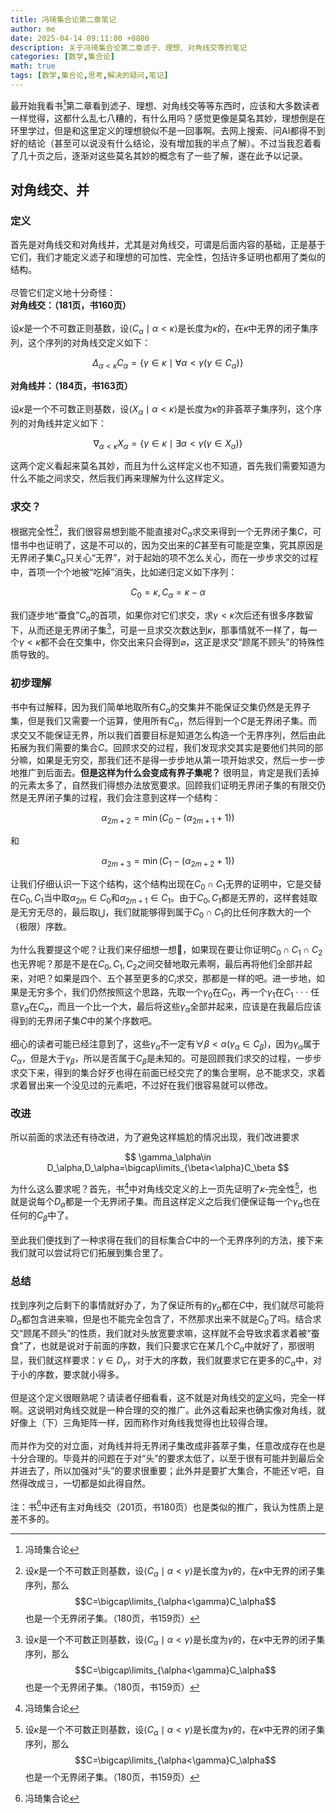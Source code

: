 ```yaml
---
title: 冯琦集合论第二章笔记
author: me
date: 2025-04-14 09:11:00 +0800
description: 关于冯琦集合论第二章滤子、理想、对角线交等的笔记
categories: [数学,集合论]
math: true
tags: [数学,集合论,思考,解决的疑问,笔记]
---
```

最开始我看书[^book]第二章看到滤子、理想、对角线交等等东西时，应该和大多数读者一样觉得，这都什么乱七八糟的，有什么用吗？感觉更像是莫名其妙，理想倒是在环里学过，但是和这里定义的理想貌似不是一回事啊。去网上搜索、问AI都得不到好的结论（甚至可以说没有什么结论，没有增加我的半点了解）。不过当我忍着看了几十页之后，逐渐对这些莫名其妙的概念有了一些了解，遂在此予以记录。
## 对角线交、并
### 定义
首先是对角线交和对角线并，尤其是对角线交，可谓是后面内容的基础，正是基于它们，我们才能定义滤子和理想的可加性、完全性，包括许多证明也都用了类似的结构。<br><br>
尽管它们定义地十分奇怪：<br>
**对角线交：（181页，书160页）**<br><br>
设$\kappa$是一个不可数正则基数，设$\langle C_\alpha\mid\alpha <\kappa\rangle$是长度为$\kappa$的，在$\kappa$中无界的闭子集序列，这个序列的对角线交定义如下：

$$
\Delta_{\alpha<\kappa}C_\alpha=\{\gamma\in\kappa\mid\forall\alpha <\gamma(\gamma\in C_\alpha)\}
$$

**对角线并：（184页，书163页）**<br><br>
设$\kappa$是一个不可数正则基数，设$\langle X_\alpha\mid\alpha <\kappa\rangle$是长度为$\kappa$的非荟萃子集序列，这个序列的对角线并定义如下：

$$
\nabla_{\alpha<\kappa}X_\alpha=\{\gamma\in\kappa\mid\exists\alpha<\gamma(\gamma\in X_\alpha)\}
$$

这两个定义看起来莫名其妙，而且为什么这样定义也不知道，首先我们需要知道为什么不能之间求交，然后我们再来理解为什么这样定义。
### 求交？
根据完全性[^wanquanxing]，我们很容易想到能不能直接对$C_\alpha$求交来得到一个无界闭子集$C$，可惜书中也证明了，这是不可以的，因为交出来的$C$甚至有可能是空集，究其原因是无界闭子集$C_\alpha$只关心“无界”，对于起始的项不怎么关心，而在一步步求交的过程中，首项一个个地被“吃掉”消失，比如递归定义如下序列：

$$
C_0=\kappa,C_{\alpha}=\kappa-\alpha
$$

我们逐步地“蚕食”$C_\alpha$的首项，如果你对它们求交，求$\gamma<\kappa$次后还有很多序数留下，从而还是无界闭子集[^wanquanxing]，可是一旦求交次数达到$\kappa$，那事情就不一样了，每一个$\gamma<\kappa$都不会在交集中，你交出来只会得到$\varnothing$，这正是求交“顾尾不顾头”的特殊性质导致的。

### 初步理解
书中有过解释，因为我们简单地取所有$C_\alpha$的交集并不能保证交集仍然是无界子集，但是我们又需要一个运算，使用所有$C_\alpha$，然后得到一个$C$是无界闭子集。而求交又不能保证无界，所以我们首要目标是知道怎么构造一个无界序列，然后由此拓展为我们需要的集合$C$。回顾求交的过程，我们发现求交其实是要他们共同的部分嘛，如果是无穷交，那我们还不是得一步步地从第一项开始求交，然后一步一步地推广到后面去。**但是这样为什么会变成有界子集呢？** 很明显，肯定是我们丢掉的元素太多了，自然我们得想办法放宽要求。回顾我们证明无界闭子集的有限交仍然是无界闭子集的过程，我们会注意到这样一个结构：

$$
\alpha_{2m+2}=\min(C_0-(\alpha_{2m+1}+1))
$$

和

$$
\alpha_{2m+3}=\min(C_1-(\alpha_{2m+2}+1))
$$

让我们仔细认识一下这个结构，这个结构出现在$C_0\cap C_1$无界的证明中，它是交替在$C_0,C_1$当中取$\alpha_{2m}\in C_0$和$\alpha_{2m+1}\in C_1$。由于$C_0,C_1$都是无界的，这样套娃取是无穷无尽的，最后取$\bigcup$，我们就能够得到属于$C_0\cap C_1$的比任何序数大的一个（极限）序数。<br><br>
为什么我要提这个呢？让我们来仔细想一想🤔，如果现在要让你证明$C_0\cap C_1\cap C_2$也无界呢？那是不是在$C_0,C_1,C_2$之间交替地取元素啊，最后再将他们全部并起来，对吧？如果是四个、五个甚至更多的$C_i$求交，那都是一样的吧。进一步地，如果是无穷多个，我们仍然按照这个思路，先取一个$\gamma_0$在$C_0$，再一个$\gamma_1$在$C_1$ · · · 任意$\gamma_\alpha$在$C_\alpha$，而且一个比一个大，最后将这些$\gamma_\alpha$全部并起来，应该是在我最后应该得到的无界闭子集$C$中的某个序数吧。<br><br>
细心的读者可能已经注意到了，这些$\gamma_\alpha$不一定有$\forall \beta<\alpha (\gamma_\alpha\in C_\beta)$，因为$\gamma_\alpha$属于$C_\alpha$，但是大于$\gamma_\beta$，所以是否属于$C_\beta$是未知的。可是回顾我们求交的过程，一步步求交下来，得到的集合好歹也得在前面已经交完了的集合里啊，总不能求交，求着求着冒出来一个没见过的元素吧，不过好在我们很容易就可以修改。
### 改进
所以前面的求法还有待改进，为了避免这样尴尬的情况出现，我们改进要求

$$
\gamma_\alpha\in D_\alpha,D_\alpha=\bigcap\limits_{\beta<\alpha}C_\beta
$$

为什么这么要求呢？首先，书[^book]中对角线交定义的上一页先证明了$\kappa$-完全性[^wanquanxing]，也就是说每个$D_\alpha$都是一个无界闭子集。而且这样定义之后我们便保证每一个$\gamma_\alpha$也在任何的$C_\beta$中了。<br><br>
至此我们便找到了一种求得在我们的目标集合$C$中的一个无界序列的方法，接下来我们就可以尝试将它们拓展到集合里了。
### 总结
找到序列之后剩下的事情就好办了，为了保证所有的$\gamma_\alpha$都在$C$中，我们就尽可能将$D_\alpha$都包含进来嘛，但是也不能完全包含了，不然那求出来不就是$C_0$了吗。结合求交“顾尾不顾头”的性质，我们就对头放宽要求嘛，这样就不会导致求着求着被“蚕食”了，也就是说对于前面的序数，我们只要求它在某几个$C_\alpha$中就好了，那很明显，我们就这样要求：$\gamma\in D_\gamma$，对于大的序数，我们就要求它在更多的$C_\alpha$中，对于小的序数，要求就小得多。<br><br>
但是这个定义很眼熟呢？请读者仔细看看，这不就是对角线交的[定义](#定义)吗，完全一样啊。这说明对角线交就是一种合理的交的推广。此外这看起来也确实像对角线，就好像上（下）三角矩阵一样，因而称作对角线我觉得也比较得合理。<br><br>
而并作为交的对立面，对角线并将无界闭子集改成非荟萃子集，任意改成存在也是十分合理的。毕竟并的问题在于对“头”的要求太低了，以至于很有可能并到最后全并进去了，所以加强对“头”的要求很重要；此外并是要扩大集合，不能还$\forall$吧，自然得改成$\exists$，一切都是如此得自然。<br><br>
注：书[^book]中还有主对角线交（201页，书180页）也是类似的推广，我认为性质上是差不多的。

[^book]: 冯琦集合论
[^wanquanxing]: 设$\kappa$是一个不可数正则基数，设$\langle C_\alpha\mid\alpha <\gamma\rangle$是长度为$\gamma$的，在$\kappa$中无界的闭子集序列，那么$$C=\bigcap\limits_{\alpha<\gamma}C_\alpha$$也是一个无界闭子集。（180页，书159页）